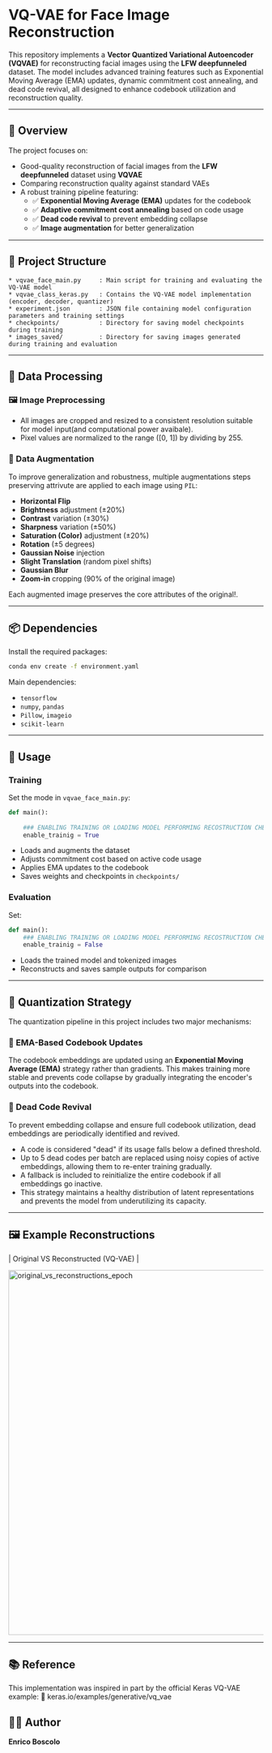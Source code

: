 # VQ-VAE for Face Image Reconstruction

This repository implements a **Vector Quantized Variational Autoencoder (VQVAE)** for reconstructing facial images using the **LFW deepfunneled** dataset. The model includes advanced training features such as Exponential Moving Average (EMA) updates, dynamic commitment cost annealing, and dead code revival, all designed to enhance codebook utilization and reconstruction quality.

---

## 🧠 Overview

The project focuses on:
- Good-quality reconstruction of facial images from the **LFW deepfunneled** dataset using **VQVAE**
- Comparing reconstruction quality against standard VAEs
- A robust training pipeline featuring:
  - ✅ **Exponential Moving Average (EMA)** updates for the codebook 
  - ✅ **Adaptive commitment cost annealing** based on code usage
  - ✅ **Dead code revival** to prevent embedding collapse
  - ✅ **Image augmentation** for better generalization

---

## 📁 Project Structure

```
* vqvae_face_main.py     : Main script for training and evaluating the VQ-VAE model  
* vqvae_class_keras.py   : Contains the VQ-VAE model implementation (encoder, decoder, quantizer)  
* experiment.json        : JSON file containing model configuration parameters and training settings  
* checkpoints/           : Directory for saving model checkpoints during training  
* images_saved/          : Directory for saving images generated during training and evaluation  
```

---

## 🧪 Data Processing

### 🖼️ Image Preprocessing
- All images are cropped and resized to a consistent resolution suitable for model input(and computational power avaibale).
- Pixel values are normalized to the range \([0, 1]\) by dividing by 255.

### 🔁 Data Augmentation
To improve generalization and robustness, multiple augmentations steps preserving attrivute are applied to each image using `PIL`:
- **Horizontal Flip**
- **Brightness** adjustment (±20%)
- **Contrast** variation (±30%)
- **Sharpness** variation (±50%)
- **Saturation (Color)** adjustment (±20%)
- **Rotation** (±5 degrees)
- **Gaussian Noise** injection
- **Slight Translation** (random pixel shifts)
- **Gaussian Blur**
- **Zoom-in** cropping (90% of the original image)

Each augmented image preserves the core attributes of the original!.

---

## 📦 Dependencies

Install the required packages:

```bash
conda env create -f environment.yaml
```

Main dependencies:
- `tensorflow`
- `numpy`, `pandas`
- `Pillow`, `imageio`
- `scikit-learn`

---

## 🚀 Usage

### Training

Set the mode in `vqvae_face_main.py`:

```python
def main():
    
    ### ENABLING TRAINING OR LOADING MODEL PERFORMING RECOSTRUCTION CHECK
    enable_trainig = True
```

- Loads and augments the dataset
- Adjusts commitment cost based on active code usage
- Applies EMA updates to the codebook
- Saves weights and checkpoints in `checkpoints/`

### Evaluation

Set:

```python
def main():
    ### ENABLING TRAINING OR LOADING MODEL PERFORMING RECOSTRUCTION CHECK
    enable_trainig = False
```

- Loads the trained model and tokenized images
- Reconstructs and saves sample outputs for comparison

---

## 🧠 Quantization Strategy

The quantization pipeline in this project includes two major mechanisms:

### 🔁 EMA-Based Codebook Updates
The codebook embeddings are updated using an **Exponential Moving Average (EMA)** strategy rather than gradients. This makes training more stable and prevents code collapse by gradually integrating the encoder's outputs into the codebook.

### 🧪 Dead Code Revival
To prevent embedding collapse and ensure full codebook utilization, dead embeddings are periodically identified and revived.

- A code is considered "dead" if its usage falls below a defined threshold.
- Up to 5 dead codes per batch are replaced using noisy copies of active embeddings, allowing them to re-enter training gradually.
- A fallback is included to reinitialize the entire codebook if all embeddings go inactive.
- This strategy maintains a healthy distribution of latent representations and prevents the model from underutilizing its capacity.

---

## 🖼 Example Reconstructions

| Original VS Reconstructed (VQ-VAE) |

<img width="720" alt="original_vs_reconstructions_epoch" src="https://github.com/user-attachments/assets/d952c2d6-5042-46f0-a743-22e1b1d533e2" />

---

## 📚 Reference
This implementation was inspired in part by the official Keras VQ-VAE example:
🔗 keras.io/examples/generative/vq_vae

## 👨‍💻 Author

**Enrico Boscolo**  
